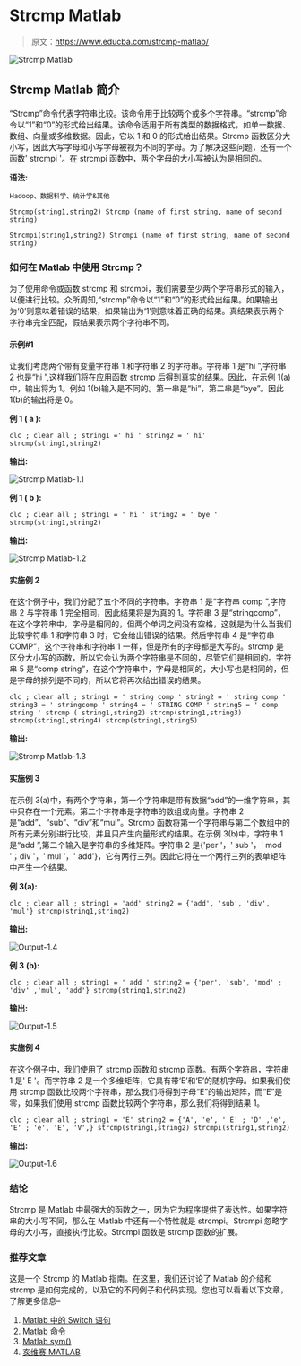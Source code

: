 # Strcmp Matlab

> 原文：<https://www.educba.com/strcmp-matlab/>

![Strcmp Matlab](img/e30625829fcd1bb4b14d20b3f58312ec.png)



## Strcmp Matlab 简介

“Strcmp”命令代表字符串比较。该命令用于比较两个或多个字符串。“strcmp”命令以“1”和“0”的形式给出结果。该命令适用于所有类型的数据格式，如单一数据、数组、向量或多维数据。因此，它以 1 和 0 的形式给出结果。Strcmp 函数区分大小写，因此大写字母和小写字母被视为不同的字母。为了解决这些问题，还有一个函数' strcmpi '。在 strcmpi 函数中，两个字母的大小写被认为是相同的。

**语法:**

<small>Hadoop、数据科学、统计学&其他</small>

`Strcmp(string1,string2)
Strcmp (name of first string, name of second string)`

`Strcmpi(string1,string2)
Strcmpi (name of first string, name of second string)`

### 如何在 Matlab 中使用 Strcmp？

为了使用命令或函数 strcmp 和 strcmpi，我们需要至少两个字符串形式的输入，以便进行比较。众所周知,“strcmp”命令以“1”和“0”的形式给出结果。如果输出为‘0’则意味着错误的结果，如果输出为‘1’则意味着正确的结果。真结果表示两个字符串完全匹配，假结果表示两个字符串不同。

#### 示例#1

让我们考虑两个带有变量字符串 1 和字符串 2 的字符串。字符串 1 是“hi ”,字符串 2 也是“hi ”,这样我们将在应用函数 strcmp 后得到真实的结果。因此，在示例 1(a)中，输出将为 1。例如 1(b)输入是不同的。第一串是“hi”，第二串是“bye”。因此 1(b)的输出将是 0。

**例 1 ( a ):**

`clc ;
clear all ;
string1 =' hi '
string2 = ' hi'
strcmp(string1,string2)`

**输出:**

![Strcmp Matlab-1.1](img/01d38432ce2e48d442e5d7b2396e506d.png)



**例 1 ( b ):**

`clc ;
clear all ;
string1 = ' hi '
string2 = ' bye '
strcmp(string1,string2)`

**输出:**

![Strcmp Matlab-1.2](img/c545ea7d6b52bd36a9c2603d792fdbf5.png)



#### 实施例 2

在这个例子中，我们分配了五个不同的字符串。字符串 1 是“字符串 comp ”,字符串 2 与字符串 1 完全相同，因此结果将是为真的 1。字符串 3 是“stringcomp”，在这个字符串中，字母是相同的，但两个单词之间没有空格，这就是为什么当我们比较字符串 1 和字符串 3 时，它会给出错误的结果。然后字符串 4 是“字符串 COMP”，这个字符串和字符串 1 一样，但是所有的字母都是大写的。strcmp 是区分大小写的函数，所以它会认为两个字符串是不同的，尽管它们是相同的。字符串 5 是“comp string”，在这个字符串中，字母是相同的，大小写也是相同的，但是字母的排列是不同的，所以它将再次给出错误的结果。

`clc ;
clear all ;
string1 = ' string comp '
string2 = ' string comp '
string3 = ' stringcomp '
string4 = ' STRING COMP '
string5 = ' comp string '
strcmp ( string1,string2)
strcmp(string1,string3)
strcmp(string1,string4)
strcmp(string1,string5)`

**输出:**

![Strcmp Matlab-1.3](img/50a13a1bfa0b5c5c15979b39d5513ba8.png)



#### 实施例 3

在示例 3(a)中，有两个字符串，第一个字符串是带有数据“add”的一维字符串，其中只存在一个元素。第二个字符串是字符串的数组或向量。字符串 2 是“add”、“sub”、“div”和“mul”。Strcmp 函数将第一个字符串与第二个数组中的所有元素分别进行比较，并且只产生向量形式的结果。在示例 3(b)中，字符串 1 是“add ”,第二个输入是字符串的多维矩阵。字符串 2 是{'per '，' sub '，' mod '；div '，' mul '，' add'}，它有两行三列。因此它将在一个两行三列的表单矩阵中产生一个结果。

**例 3(a):**

`clc ;
clear all ;
string1 = 'add'
string2 = {'add', 'sub', 'div', 'mul'}
strcmp(string1,string2)`

**输出:**

![Output-1.4](img/b55a68cba5f3af5aa2707284cb6617f5.png)



**例 3 (b):**

`clc ;
clear all ;
string1 = ' add '
string2 = {'per', 'sub', 'mod' ; 'div' ,'mul', 'add'}
strcmp(string1,string2)`

**输出:**

![Output-1.5](img/5b3634989e483fbbacf5f12c9ed37a12.png)



#### 实施例 4

在这个例子中，我们使用了 strcmp 函数和 strcmp 函数。有两个字符串，字符串 1 是' E '。而字符串 2 是一个多维矩阵，它具有带‘E’和‘E’的随机字母。如果我们使用 strcmp 函数比较两个字符串，那么我们将得到字母“E”的输出矩阵，而“E”是零，如果我们使用 strcmp 函数比较两个字符串，那么我们将得到结果 1。

`clc ;
clear all ;
string1 = 'E'
string2 = {'A', 'e', ' E' ; 'D' ,'e', 'E' ; 'e', 'E', 'V',}
strcmp(string1,string2)
strcmpi(string1,string2)`

**输出:**

![Output-1.6](img/43baf42dfc721b491f90526ce98ce430.png)



### 结论

Strcmp 是 Matlab 中最强大的函数之一，因为它为程序提供了表达性。如果字符串的大小写不同，那么在 Matlab 中还有一个特性就是 strcmpi。Strcmpi 忽略字母的大小写，直接执行比较。Strcmpi 函数是 strcmp 函数的扩展。

### 推荐文章

这是一个 Strcmp 的 Matlab 指南。在这里，我们还讨论了 Matlab 的介绍和 strcmp 是如何完成的，以及它的不同例子和代码实现。您也可以看看以下文章，了解更多信息–

1.  [Matlab 中的 Switch 语句](https://www.educba.com/switch-statement-in-matlab/)
2.  [Matlab 命令](https://www.educba.com/matlab-commands/)
3.  [Matlab sym()](https://www.educba.com/matlab-sym/)
4.  [亥维赛 MATLAB](https://www.educba.com/heaviside-matlab/)





